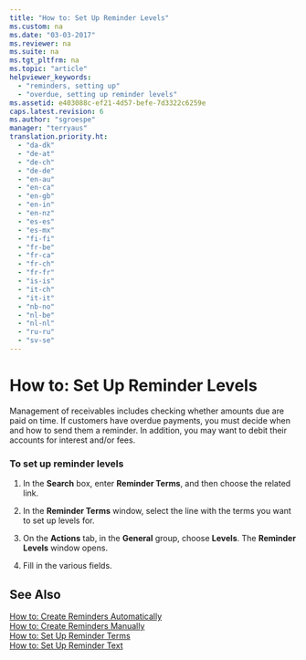 ```yaml
---
title: "How to: Set Up Reminder Levels"
ms.custom: na
ms.date: "03-03-2017"
ms.reviewer: na
ms.suite: na
ms.tgt_pltfrm: na
ms.topic: "article"
helpviewer_keywords: 
  - "reminders, setting up"
  - "overdue, setting up reminder levels"
ms.assetid: e403088c-ef21-4d57-befe-7d3322c6259e
caps.latest.revision: 6
ms.author: "sgroespe"
manager: "terryaus"
translation.priority.ht: 
  - "da-dk"
  - "de-at"
  - "de-ch"
  - "de-de"
  - "en-au"
  - "en-ca"
  - "en-gb"
  - "en-in"
  - "en-nz"
  - "es-es"
  - "es-mx"
  - "fi-fi"
  - "fr-be"
  - "fr-ca"
  - "fr-ch"
  - "fr-fr"
  - "is-is"
  - "it-ch"
  - "it-it"
  - "nb-no"
  - "nl-be"
  - "nl-nl"
  - "ru-ru"
  - "sv-se"
---
```

# How to: Set Up Reminder Levels
Management of receivables includes checking whether amounts due are paid on time. If customers have overdue payments, you must decide when and how to send them a reminder. In addition, you may want to debit their accounts for interest and\/or fees.  
  
### To set up reminder levels  
  
1.  In the **Search** box, enter **Reminder Terms**, and then choose the related link.  
  
2.  In the **Reminder Terms** window, select the line with the terms you want to set up levels for.  
  
3.  On the **Actions** tab, in the **General** group, choose **Levels**. The **Reminder Levels** window opens.  
  
4.  Fill in the various fields.  
  
## See Also  
 [How to: Create Reminders Automatically](../Finance/how-to-create-reminders-automatically.md)   
 [How to: Create Reminders Manually](../Finance/how-to-create-reminders-manually.md)   
 [How to: Set Up Reminder Terms](../Finance/how-to-set-up-reminder-terms.md)   
 [How to: Set Up Reminder Text](../Finance/how-to-set-up-reminder-text.md)
